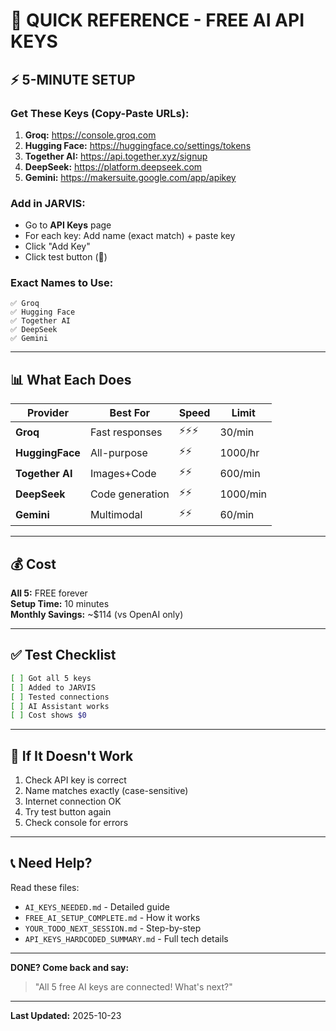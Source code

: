 # 🚀 QUICK REFERENCE - FREE AI API KEYS

## ⚡ 5-MINUTE SETUP

### Get These Keys (Copy-Paste URLs):

1. **Groq:** https://console.groq.com
2. **Hugging Face:** https://huggingface.co/settings/tokens
3. **Together AI:** https://api.together.xyz/signup
4. **DeepSeek:** https://platform.deepseek.com
5. **Gemini:** https://makersuite.google.com/app/apikey

### Add in JARVIS:
- Go to **API Keys** page
- For each key: Add name (exact match) + paste key
- Click "Add Key"
- Click test button (🧪)

### Exact Names to Use:
```
✅ Groq
✅ Hugging Face
✅ Together AI
✅ DeepSeek
✅ Gemini
```

---

## 📊 What Each Does

| Provider | Best For | Speed | Limit |
|----------|----------|-------|-------|
| **Groq** | Fast responses | ⚡⚡⚡ | 30/min |
| **HuggingFace** | All-purpose | ⚡⚡ | 1000/hr |
| **Together AI** | Images+Code | ⚡⚡ | 600/min |
| **DeepSeek** | Code generation | ⚡⚡ | 1000/min |
| **Gemini** | Multimodal | ⚡⚡ | 60/min |

---

## 💰 Cost

**All 5:** FREE forever  
**Setup Time:** 10 minutes  
**Monthly Savings:** ~$114 (vs OpenAI only)

---

## ✅ Test Checklist

```bash
[ ] Got all 5 keys
[ ] Added to JARVIS
[ ] Tested connections
[ ] AI Assistant works
[ ] Cost shows $0
```

---

## 🐛 If It Doesn't Work

1. Check API key is correct
2. Name matches exactly (case-sensitive)
3. Internet connection OK
4. Try test button again
5. Check console for errors

---

## 📞 Need Help?

Read these files:
- `AI_KEYS_NEEDED.md` - Detailed guide
- `FREE_AI_SETUP_COMPLETE.md` - How it works
- `YOUR_TODO_NEXT_SESSION.md` - Step-by-step
- `API_KEYS_HARDCODED_SUMMARY.md` - Full tech details

---

**DONE? Come back and say:**
> "All 5 free AI keys are connected! What's next?"

---

**Last Updated:** 2025-10-23
